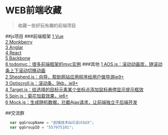 WEB前端收藏
===
>收藏一些好玩有趣的前端项目

##js项目
###前端框架
  [1 Vue](https://github.com/vuejs/vue "简洁，数据驱动，组件化，快速，虚拟dom")<br/>
  [2 Monkberry](http://monkberry.js.org/ "小，简单，快速")<br/>
  [3 Anglar](https://github.com/angular/angular "双向绑定，组件丰富")<br/>
  [4 React](https://github.com/facebook/react "快速，简单，虚拟dom")<br/>
  [5 Backbone](https://github.com/jashkenas/backbone "兼容性好，对复杂数据处理的好")<br/>
  [6 todomvc：很多前端框架的mvc实例](https://github.com/tastejs/todomvc)
###其他
  [1 AOS.js：滚动动画库，随滚动条上下滚动切换动画](https://github.com/michalsnik/aos)<br/>
  [2 Shepherd.js：向导，帮助网站应用程序给用户做导游ie9+](https://github.com/HubSpot/shepherd)<br/>
  [3 Optiscroll.js：滚动条，9kb，ie9+](https://github.com/angular/angular "双向绑定，组件丰富")<br/>
  [4 Target.js：给选择的目标元素某个坐标点添加鼠标悬停显示提示框效](https://github.com/luisvinicius167/target.js)<br/>
  [5 Spin.js：菊花加载效果，ie6+](https://github.com/jstorimer/spin)<br/>
  [6 Mock.js：生成随机数据，拦截Ajax请求，让前端独立于后端开发](https://github.com/nuysoft/Mock/tree/refactoring)

##交流群

```javascript
  var qqGroupName = "前端技术&UI设计&UX";
  var qqGroupID = "557975101";
```
